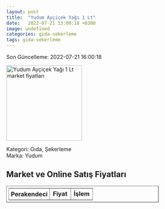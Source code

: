 ```yaml
---
layout: post
title:  "Yudum Ayçiçek Yağı 1 Lt"
date:   2022-07-21 13:00:18 +0300
image: undefined
categories: gida-sekerleme
tags: gida-sekerleme
---
```


Son Güncelleme: 2022-07-21 16:00:18

<img src="undefined" width="200" alt="Yudum Ayçiçek Yağı 1 Lt market fiyatları" />

Kategori: Gıda, Şekerleme
<br />
Marka: Yudum

<h2>Market ve Online Satış Fiyatları</h2>

<table border="1" style="padding: 5px;width:80%;">
  <tr>
    <td style="padding: 5px;"><strong>Perakendeci</strong></td>
    <td><strong>Fiyat</strong></td>
    <td><strong>İşlem</strong></td>
  </tr>
  
</table>
